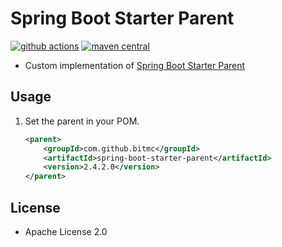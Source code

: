 # Spring Boot Starter Parent

[![github actions](https://img.shields.io/badge/github_actions-spring--boot--starter--parent-brightgreen.svg)](https://github.com/bitmc/spring-boot-starter-parent/actions)
[![maven central](https://img.shields.io/badge/maven_central-spring--boot--starter--parent-blue.svg)](https://search.maven.org/artifact/com.github.bitmc/spring-boot-starter-parent)

* Custom implementation of [Spring Boot Starter Parent](https://github.com/spring-projects/spring-boot/tree/master/spring-boot-project/spring-boot-starters/spring-boot-starter-parent)

## Usage

1. Set the parent in your POM.
	```xml
	<parent>
	    <groupId>com.github.bitmc</groupId>
	    <artifactId>spring-boot-starter-parent</artifactId>
	    <version>2.4.2.0</version>
	</parent>
	```

## License

* Apache License 2.0
